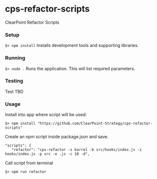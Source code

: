 # cps-refactor-scripts

ClearPoint Refactor Scripts

### Setup

`$> npm install` Installs development tools and supporting libraries.

### Running

`$> node .` Runs the application. This will list required parameters.

### Testing

Test TBD

### Usage

Install into app where script will be used:

`$> npm install "https://github.com/ClearPoint-Strategy/cps-refactor-scripts"`

Create an npm script inside package.json and save.

```
"scripts": {
   "refactor": "cps-refactor -s barrel -b src/hooks/index.js -i hooks/index.js -p src -e .js -c 10 -d",
```
Call script from terminal

`$> npm run refactor`
